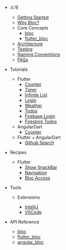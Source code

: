 - 소개

  - [Getting Started](/ko-kr/gettingstarted.md)
  - [Why Bloc?](/ko-kr/whybloc.md)
  - Core Concepts
    - [bloc](/ko-kr/coreconcepts.md)
    - [flutter_bloc](/ko-kr/flutterbloccoreconcepts.md)
  - [Architecture](/ko-kr/architecture.md)
  - [Testing](/ko-kr/testing.md)
  - [Naming Conventions](/ko-kr/blocnamingconventions.md)
  - [FAQs](/ko-kr/faqs.md)

- Tutorials

  - Flutter
    - [Counter](fluttercountertutorial.md)
    - [Timer](fluttertimertutorial.md)
    - [Infinite List](flutterinfinitelisttutorial.md)
    - [Login](flutterlogintutorial.md)
    - [Weather](flutterweathertutorial.md)
    - [Todos](fluttertodostutorial.md)
    - [Firebase Login](flutterfirebaselogintutorial.md)
    - [Firestore Todos](flutterfirestoretodostutorial.md)
  - AngularDart
    - [Counter](angularcountertutorial.md)
  - Flutter + AngularDart
    - [Github Search](flutterangulargithubsearch.md)

- Recipes

  - Flutter
    - [Show SnackBar](recipesfluttershowsnackbar.md)
    - [Navigation](recipesflutternavigation.md)
    - [Bloc Access](recipesflutterblocaccess.md)

- Tools

  - Extensions

    - [IntelliJ](blocintellijextension.md)
    - [VSCode](blocvscodeextension.md)

- API Reference
  - [bloc](https://pub.dev/documentation/bloc/latest/bloc/bloc-library.html)
  - [flutter_bloc](https://pub.dev/documentation/flutter_bloc/latest/flutter_bloc/flutter_bloc-library.html)
  - [angular_bloc](https://pub.dev/documentation/angular_bloc/latest/angular_dart/angular_dart-library.html)

